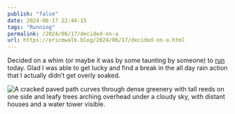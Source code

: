 ```yaml
---
publish: "false"
date: 2024-06-17 22:44:15
tags: "Running"
permalink: /2024/06/17/decided-on-a
url: https://ericmwalk.blog/2024/06/17/decided-on-a.html
---
```


Decided on a whim (or maybe it was by some taunting by someone) to [run](https://strava.com/activities/11677584292) today. Glad I was able to get lucky and find a break in the all day rain action that I actually didn’t get overly soaked.

![A cracked paved path curves through dense greenery with tall reeds on one side and leafy trees arching overhead under a cloudy sky, with distant houses and a water tower visible.](https://ericmwalk.blog/uploads/2024/img-0393.jpeg)
